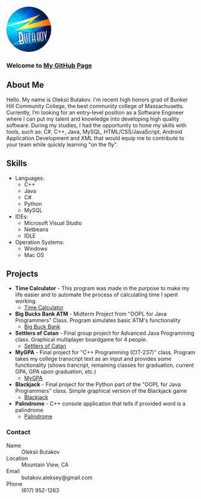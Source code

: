 

![Logo](https://github.com/abutakov/abutakov.github.io/blob/master/images/logo.png?raw=true)
### Welcome to [My GitHub Page](https://github.com/abutakov)  

## About Me 
Hello. My name is Oleksii Butakov. I'm recent high honors grad of Bunker Hill Community College, the best community college of Massachusetts. Currently, I’m looking for an entry-level position as a Software Engineer where I can put my talent and knowledge into developing high quality software. 
During my studies, I had the opportunity to hone my skills with tools, such as: C#, C++, Java, MySQL, HTML/CSS/JavaScript, Android Application Development and XML that would equip me to contribute to your team while quickly learning "on the fly".

## Skills 
* Languages:
  - C++
  - Java 
  - C# 
  - Python
  - MySQL
* IDEs:
  - Microsoft Visual Studio 
  - Netbeans 
  - IDLE
* Operation Systems: 
  - Windows
  - Mac OS 

## Projects 

* **Time Calculator** - This program was made in the purpose to make my life easier and to automate the process of calculating time I spent working.
  - [Time Calculator](https://github.com/abutakov/TimeWorkedCalculator---1.1)
* **Big Bucks Bank ATM** - Midterm Project from "OOPL for Java Programmers" Class. Program simulates basic ATM's functionality
  - [Big Buck Bank](https://github.com/abutakov/Big-Bucks-Bank)
* **Settlers of Catan** - Final group project for Advanced Java Programming class. Graphical multiplayer boardgame for 4 people.
  - [Settlers of Catan](https://github.com/Amali24/SettlersOfCatan)
* **MyGPA** - Final project for "C++ Programming (CIT-237)" class. Program takes my college transcript text as an input and provides some  functionality (shows trancript, remaining classes for graduation, current GPA, GPA upon graduation, etc.) 
  - [MyGPA](https://github.com/abutakov/MyGPA)
* **Blackjack** - Final project for the Python part of the "OOPL for Java Programmers" class. Simple graphical version of the Blackjack game
  - [Blackjack](https://github.com/abutakov/Blackjack-TkInter)
* **Palindrome** - C++ console application that tells if provided word is a palindrome
  - [Palindrome](https://github.com/abutakov/Palindrome)

### Contact

<dl>
<dt>Name</dt>
<dd>Oleksii Butakov</dd>
<dt>Location</dt>
<dd>Mountain View, CA</dd>
<dt>Email</dt>
<dd>butakov.aleksey@gmail.com</dd>
<dt>Phone</dt>
<dd>(617) 952-1263</dd>
</dl>


